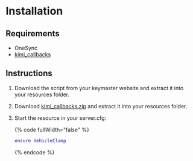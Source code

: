 # Installation

## Requirements

* OneSync
* [kimi\_callbacks](https://github.com/Kiminaze/kimi\_callbacks/releases/latest)

## Instructions

1. Download the script from your keymaster website and extract it into your resources folder.
2. Download [kimi\_callbacks.zip](https://github.com/Kiminaze/kimi\_callbacks/releases/latest) and extract it into your resources folder.
3.  Start the resource in your server.cfg:

    {% code fullWidth="false" %}
    ```lua
    ensure VehicleClamp
    ```
    {% endcode %}
